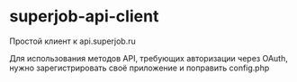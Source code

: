 superjob-api-client
===================

Простой клиент к api.superjob.ru

Для использования методов API, требующих авторизации через OAuth, нужно зарегистрировать своё приложение и поправить config.php